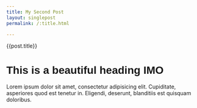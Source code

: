 ```yaml
---
title: My Second Post
layout: singlepost
permalink: /:title.html

---
```

{{post.title}}
<h1 style="font-family: 'Fira Sans', sans-serif;">
	This is a beautiful heading IMO
</h1>
<p><p>Lorem ipsum dolor sit amet, consectetur adipisicing elit. Cupiditate, asperiores quod est tenetur in. Eligendi, deserunt, blanditiis est quisquam doloribus.<!--more--></p>